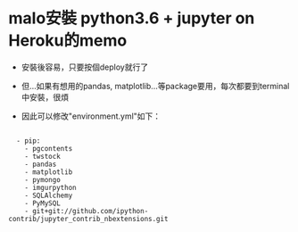 # malo安裝 python3.6 + jupyter on Heroku的memo

- 安裝後容易，只要按個deploy就行了

- 但…如果有想用的pandas, matplotlib…等package要用，每次都要到terminal中安裝，很煩

- 因此可以修改"environment.yml"如下：
<pre><code>
  - pip:
    - pgcontents
    - twstock
    - pandas
    - matplotlib
    - pymongo
    - imgurpython
    - SQLAlchemy
    - PyMySQL
    - git+git://github.com/ipython-contrib/jupyter_contrib_nbextensions.git
</code></pre>
